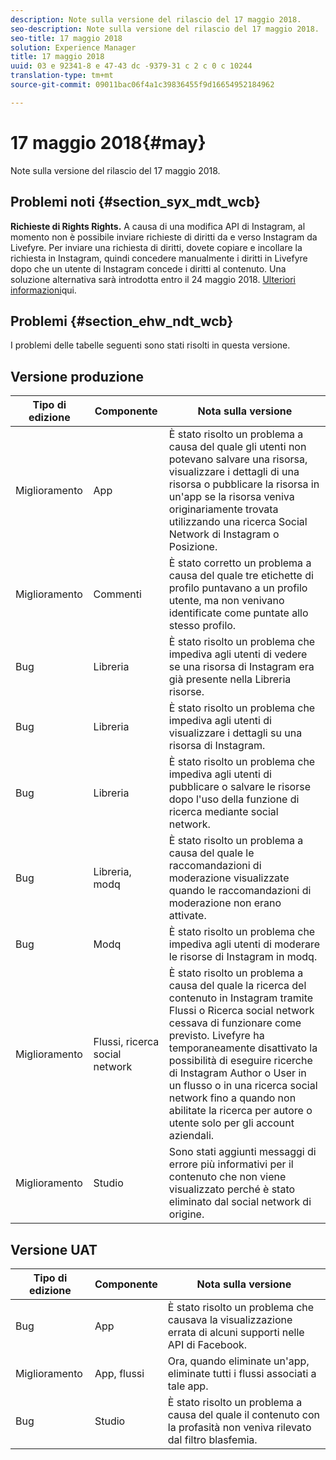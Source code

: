 ```yaml
---
description: Note sulla versione del rilascio del 17 maggio 2018.
seo-description: Note sulla versione del rilascio del 17 maggio 2018.
seo-title: 17 maggio 2018
solution: Experience Manager
title: 17 maggio 2018
uuid: 03 e 92341-8 e 47-43 dc -9379-31 c 2 c 0 c 10244
translation-type: tm+mt
source-git-commit: 09011bac06f4a1c39836455f9d16654952184962

---
```



# 17 maggio 2018{#may}

Note sulla versione del rilascio del 17 maggio 2018.

## Problemi noti {#section_syx_mdt_wcb}

**Richieste di Rights Rights.** A causa di una modifica API di Instagram, al momento non è possibile inviare richieste di diritti da e verso Instagram da Livefyre. Per inviare una richiesta di diritti, dovete copiare e incollare la richiesta in Instagram, quindi concedere manualmente i diritti in Livefyre dopo che un utente di Instagram concede i diritti al contenuto. Una soluzione alternativa sarà introdotta entro il 24 maggio 2018. [Ulteriori informazioni](/help/using/c-anouncements.md#c_anouncements)qui.

## Problemi {#section_ehw_ndt_wcb}

I problemi delle tabelle seguenti sono stati risolti in questa versione.

## Versione produzione

| **Tipo di edizione** | **Componente** | **Nota sulla versione** |
|---|---|---|
| Miglioramento | App | È stato risolto un problema a causa del quale gli utenti non potevano salvare una risorsa, visualizzare i dettagli di una risorsa o pubblicare la risorsa in un&#39;app se la risorsa veniva originariamente trovata utilizzando una ricerca Social Network di Instagram o Posizione. |
| Miglioramento | Commenti | È stato corretto un problema a causa del quale tre etichette di profilo puntavano a un profilo utente, ma non venivano identificate come puntate allo stesso profilo. |
| Bug | Libreria | È stato risolto un problema che impediva agli utenti di vedere se una risorsa di Instagram era già presente nella Libreria risorse. |
| Bug | Libreria | È stato risolto un problema che impediva agli utenti di visualizzare i dettagli su una risorsa di Instagram. |
| Bug | Libreria | È stato risolto un problema che impediva agli utenti di pubblicare o salvare le risorse dopo l&#39;uso della funzione di ricerca mediante social network. |
| Bug | Libreria, modq | È stato risolto un problema a causa del quale le raccomandazioni di moderazione visualizzate quando le raccomandazioni di moderazione non erano attivate. |
| Bug | Modq | È stato risolto un problema che impediva agli utenti di moderare le risorse di Instagram in modq. |
| Miglioramento | Flussi, ricerca social network | È stato risolto un problema a causa del quale la ricerca del contenuto in Instagram tramite Flussi o Ricerca social network cessava di funzionare come previsto. Livefyre ha temporaneamente disattivato la possibilità di eseguire ricerche di Instagram Author o User in un flusso o in una ricerca social network fino a quando non abilitate la ricerca per autore o utente solo per gli account aziendali. |
| Miglioramento | Studio | Sono stati aggiunti messaggi di errore più informativi per il contenuto che non viene visualizzato perché è stato eliminato dal social network di origine. |

## Versione UAT

| **Tipo di edizione** | **Componente** | **Nota sulla versione** |
|---|---|---|
| Bug | App | È stato risolto un problema che causava la visualizzazione errata di alcuni supporti nelle API di Facebook. |
| Miglioramento | App, flussi | Ora, quando eliminate un&#39;app, eliminate tutti i flussi associati a tale app. |
| Bug | Studio | È stato risolto un problema a causa del quale il contenuto con la profasità non veniva rilevato dal filtro blasfemia. |

